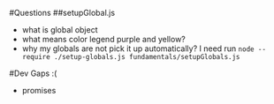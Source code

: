 #Questions
##setupGlobal.js
- what is global object
- what means color legend purple and yellow?
- why my globals are not pick it up automatically? I need run `node --require ./setup-globals.js fundamentals/setupGlobals.js `


#Dev Gaps :(
- promises